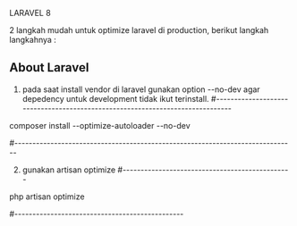 
LARAVEL 8 

2 langkah mudah untuk optimize laravel di production, berikut langkah langkahnya :



## About Laravel

1. pada saat install vendor di laravel gunakan option --no-dev agar depedency untuk development tidak ikut terinstall.
#------------------------------------------------------------------------------

composer install --optimize-autoloader --no-dev

#------------------------------------------------------------------------------


2. gunakan artisan optimize
#-----------------------------------------------

php artisan optimize

#-----------------------------------------------
